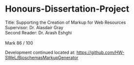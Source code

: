 # Honours-Dissertation-Project

Title: Supporting the Creation of Markup for Web Resources<br/>
Supervisor: Dr. Alasdair Gray<br/>
Second Reader: Dr. Arash Eshghi<br/>
<br/>
Mark 86 / 100 <br/>

Development continued located at:
https://github.com/HW-SWeL/BioschemasMarkupGenerator
